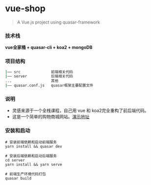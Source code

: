 # vue-shop

> A  Vue.js project using quasar-framework

### 技术栈

**vue全家桶 + quasar-cli + koa2 + mongoDB**

### 项目结构

```bash
|—— src              前端相关代码
|—— server           后端相关代码
...                  其他
|—— quasar.conf.js   quasar框架主要配置文件
```

### 说明

- 灵感来源于一个全桟课程，自己用 vue 和 koa2完全重构了前后端代码。
- 这是一个简单的购物商城网站。[演示地址](http://shop.haledeng.com)

### 安装和启动

```b
# 安装前端依赖和启动前端服务
yarn install && quasar dev

# 安装后端依赖和启动后端服务
cd server
yarn install && yarn serve

# 前端生产环境代码打包
quasar build
```
